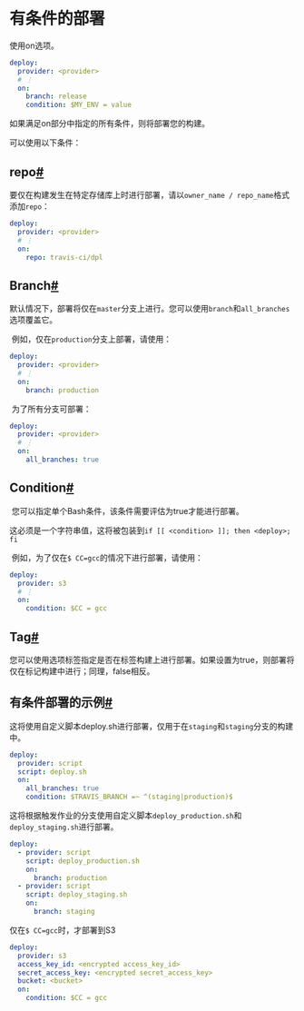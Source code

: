 # 有条件的部署

使用on选项。

```yaml
deploy:
  provider: <provider>
  # ⋮
  on:
    branch: release
    condition: $MY_ENV = value
```

如果满足on部分中指定的所有条件，则将部署您的构建。

可以使用以下条件：

##	repo[#](#repo)

​	要仅在构建发生在特定存储库上时进行部署，请以`owner_name / repo_name`格式添加`repo`：

```yaml
deploy:
  provider: <provider>
  # ⋮
  on:
    repo: travis-ci/dpl
```

##	Branch[#](#branch)

​	默认情况下，部署将仅在`master`分支上进行。您可以使用`branch`和`all_branches`选项覆盖它。

​	例如，仅在`production`分支上部署，请使用：

```yaml
deploy:
  provider: <provider>
  # ⋮
  on:
    branch: production
```

​	为了所有分支可部署：

```yaml
deploy:
  provider: <provider>
  # ⋮
  on:
    all_branches: true
```

##	Condition[#](#condition)

​	您可以指定单个Bash条件，该条件需要评估为true才能进行部署。

​	这必须是一个字符串值，这将被包装到`if [[ <condition> ]]; then <deploy>; fi`

​	例如，为了仅在`$ CC=gcc`的情况下进行部署，请使用：

```yaml
deploy:
  provider: s3
  # ⋮
  on:
    condition: $CC = gcc
```

##	Tag[#](#tag)

​	您可以使用选项标签指定是否在标签构建上进行部署。如果设置为true，则部署将仅在标记构建中进行；同理，false相反。

##	有条件部署的示例[#](#examples-for-conditional-deployments)

​	这将使用自定义脚本deploy.sh进行部署，仅用于在`staging`和`staging`分支的构建中。

```yaml
deploy:
  provider: script
  script: deploy.sh
  on:
    all_branches: true
    condition: $TRAVIS_BRANCH =~ ^(staging|production)$
```

这将根据触发作业的分支使用自定义脚本`deploy_production.sh`和`deploy_staging.sh`进行部署。

```yaml
deploy:
  - provider: script
    script: deploy_production.sh
    on:
      branch: production
  - provider: script
    script: deploy_staging.sh
    on:
      branch: staging
```

仅在`$ CC=gcc`时，才部署到S3

```yaml
deploy:
  provider: s3
  access_key_id: <encrypted access_key_id>
  secret_access_key: <encrypted secret_access_key>
  bucket: <bucket>
  on:
    condition: $CC = gcc
```

